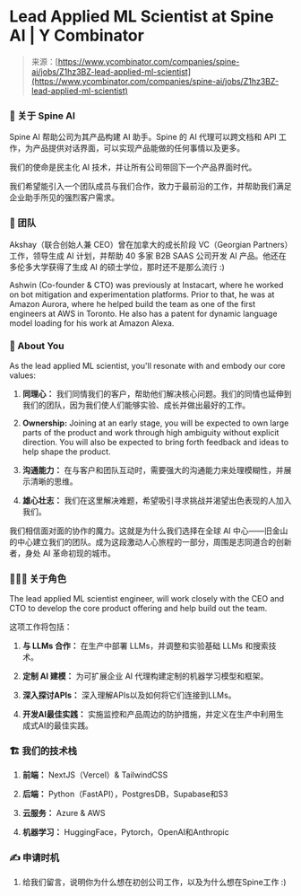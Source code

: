 <!--yml

category: 未分类

date: 2024-05-27 14:37:55

-->

# Lead Applied ML Scientist at Spine AI | Y Combinator

> 来源：[https://www.ycombinator.com/companies/spine-ai/jobs/Z1hz3BZ-lead-applied-ml-scientist](https://www.ycombinator.com/companies/spine-ai/jobs/Z1hz3BZ-lead-applied-ml-scientist)

### 🚀 关于 Spine AI

Spine AI 帮助公司为其产品构建 AI 助手。Spine 的 AI 代理可以跨文档和 API 工作，为产品提供对话界面，可以实现产品能做的任何事情以及更多。

我们的使命是民主化 AI 技术，并让所有公司带回下一个产品界面时代。

我们希望能引入一个团队成员与我们合作，致力于最前沿的工作，并帮助我们满足企业助手所见的强烈客户需求。

### 🏀 团队

Akshay（联合创始人兼 CEO）曾在加拿大的成长阶段 VC（Georgian Partners）工作，领导生成 AI 计划，并帮助 40 多家 B2B SAAS 公司开发 AI 产品。他还在多伦多大学获得了生成 AI 的硕士学位，那时还不是那么流行 :)

Ashwin (Co-founder & CTO) was previously at Instacart, where he worked on bot mitigation and experimentation platforms. Prior to that, he was at Amazon Aurora, where he helped build the team as one of the first engineers at AWS in Toronto. He also has a patent for dynamic language model loading for his work at Amazon Alexa.

### 🌟 About You

As the lead applied ML scientist, you'll resonate with and embody our core values:

1.  **同理心：** 我们同情我们的客户，帮助他们解决核心问题。我们的同情也延伸到我们的团队，因为我们使人们能够实验、成长并做出最好的工作。

1.  **Ownership:** Joining at an early stage, you will be expected to own large parts of the product and work through high ambiguity without explicit direction. You will also be expected to bring forth feedback and ideas to help shape the product.

1.  **沟通能力：** 在与客户和团队互动时，需要强大的沟通能力来处理模糊性，并展示清晰的思维。

1.  **雄心壮志：** 我们在这里解决难题，希望吸引寻求挑战并渴望出色表现的人加入我们。

我们相信面对面的协作的魔力。这就是为什么我们选择在全球 AI 中心——旧金山的中心建立我们的团队。成为这段激动人心旅程的一部分，周围是志同道合的创新者，身处 AI 革命初现的城市。

### 🧗🏻‍♀️ 关于角色

The lead applied ML scientist engineer, will work closely with the CEO and CTO to develop the core product offering and help build out the team.

这项工作将包括：

1.  **与 LLMs 合作：** 在生产中部署 LLMs，并调整和实验基础 LLMs 和搜索技术。

1.  **定制 AI 建模：** 为可扩展企业 AI 代理构建定制的机器学习模型和框架。

1.  **深入探讨APIs：** 深入理解APIs以及如何将它们连接到LLMs。

1.  **开发AI最佳实践：** 实施监控和产品周边的防护措施，并定义在生产中利用生成式AI的最佳实践。

### 🏗️ 我们的技术栈

1.  **前端：** NextJS（Vercel）& TailwindCSS

1.  **后端：** Python（FastAPI），PostgresDB，Supabase和S3

1.  **云服务：** Azure & AWS

1.  **机器学习：** HuggingFace，Pytorch，OpenAI和Anthropic

### ✍️ 申请时机

1.  给我们留言，说明你为什么想在初创公司工作，以及为什么想在Spine工作 :)
